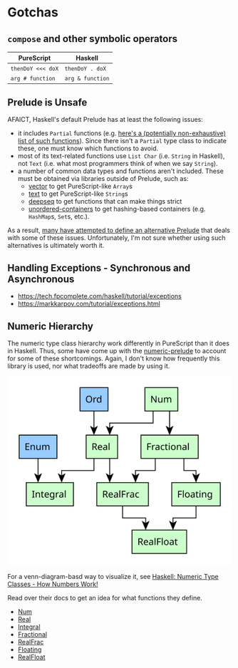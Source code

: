 # Gotchas

## `compose` and other symbolic operators

| PureScript | Haskell |
| - | - |
| `thenDoY <<< doX` | `thenDoY . doX` |
| `arg # function` | `arg & function` |

## Prelude is Unsafe

AFAICT, Haskell's default Prelude has at least the following issues:
- it includes `Partial` functions (e.g. [here's a (potentially non-exhaustive) list of such functions](https://github.com/strake/rfcs/blob/ceae95ab61def026bff950d5edf42ed2cfad01b7/texts/0000-scrub-partial-functions-from-prelude.rst#summary)). Since there isn't a `Partial` type class to indicate these, one must know which functions to avoid.
- most of its text-related functions use `List Char` (i.e. `String` in Haskell), not `Text` (i.e. what most programmers think of when we say `String`).
- a number of common data types and functions aren't included. These must be obtained via libraries outside of Prelude, such as:
    - [vector](https://hackage.haskell.org/package/vector) to get PureScript-like `Array`s
    - [text](https://hackage.haskell.org/package/text) to get PureScript-like `String`s
    - [deepseq](https://hackage.haskell.org/package/deepseq) to get functions that can make things strict
    - [unordered-containers](https://hackage.haskell.org/package/unordered-containers) to get hashing-based containers (e.g. `HashMap`s, `Set`s, etc.).

As a result, [many have attempted to define an alternative Prelude]((https://guide.aelve.com/haskell/alternative-preludes-zr69k1hc)) that deals with some of these issues. Unfortunately, I'm not sure whether using such alternatives is ultimately worth it.

## Handling Exceptions - Synchronous and Asynchronous

- https://tech.fpcomplete.com/haskell/tutorial/exceptions
- https://markkarpov.com/tutorial/exceptions.html

## Numeric Hierarchy

The numeric type class hierarchy work differently in PureScript than it does in Haskell. Thus, some have come up with the [numeric-prelude](https://hackage.haskell.org/package/numeric-prelude-0.1.3.4) to account for some of these shortcomings. Again, I don't know how frequently this library is used, nor what tradeoffs are made by using it.

![Haskell Numeric Type Class Hierarchy](./assets/Haskell-Numeric-Type-Class-Hierarchy.svg)

For a venn-diagram-basd way to visualize it, see [Haskell: Numeric Type Classes - How Numbers Work!](https://gist.github.com/CMCDragonkai/fab0980b3325e8a788c9#file-the_diagram-png)

Read over their docs to get an idea for what functions they define.
- [Num](https://hackage.haskell.org/package/base-4.12.0.0/docs/Prelude.html#t:Num)
- [Real](https://hackage.haskell.org/package/base-4.12.0.0/docs/Prelude.html#t:Real)
- [Integral](https://hackage.haskell.org/package/base-4.12.0.0/docs/Prelude.html#t:Integral)
- [Fractional](https://hackage.haskell.org/package/base-4.12.0.0/docs/Prelude.html#t:Fractional)
- [RealFrac](https://hackage.haskell.org/package/base-4.12.0.0/docs/Prelude.html#t:RealFrac)
- [Floating](https://hackage.haskell.org/package/base-4.12.0.0/docs/Prelude.html#t:Floating)
- [RealFloat](https://hackage.haskell.org/package/base-4.12.0.0/docs/Prelude.html#t:RealFloat)
